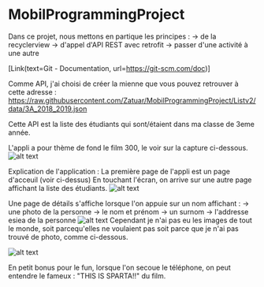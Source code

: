 # MobilProgrammingProject
Dans ce projet, nous mettons en partique les principes :
-> de la recyclerview
-> d'appel d'API REST avec retrofit
-> passer d'une activité à une autre

[Link(text=Git - Documentation, url=https://git-scm.com/doc)]

Comme API, j'ai choisi de créer la mienne que vous pouvez retrouver à cette adresse :
https://raw.githubusercontent.com/Zatuar/MobilProgrammingProject/Listv2/data/3A_2018_2019.json

Cette API est la liste des étudiants qui sont/étaient dans ma classe de 3eme année.

L'appli a pour thème de fond le film 300, le voir sur la capture ci-dessous. 
![alt text](https://raw.githubusercontent.com/Zatuar/MobilProgrammingProject/Listv2/screen/title.jpg)

Explication de l'application :
La première page de l'appli est un page d'acceuil (voir ci-dessus)
En touchant l'écran, on arrive sur une autre page affichant la liste des étudiants.
![alt text](https://raw.githubusercontent.com/Zatuar/MobilProgrammingProject/Listv2/screen/list.jpg)

Une page de détails s'affiche lorsque l'on appuie sur un nom affichant :
-> une photo de la personne
-> le nom et prénom
-> un surnom
-> l'addresse esiea de la personne
![alt text](https://raw.githubusercontent.com/Zatuar/MobilProgrammingProject/Listv2/screen/avec_photo.jpg)
Cependant je n'ai pas eu les images de tout le monde, soit parcequ'elles ne voulaient pas 
soit parce que je n'ai pas trouvé de photo, comme ci-dessous.

![alt text](https://raw.githubusercontent.com/Zatuar/MobilProgrammingProject/Listv2/screen/sans_photo.jpg)

En petit bonus pour le fun, lorsque l'on secoue le téléphone, on peut entendre le fameux : "THIS IS SPARTA!!" du film.
